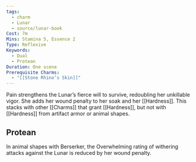 ```yaml
---
tags:
  - charm
  - Lunar
  - source/lunar-book
Cost: 7m
Mins: Stamina 5, Essence 2
Type: Reflexive
Keywords:
  - Dual
  - Protean
Duration: One scene
Prerequisite Charms:
  - "[[Stone Rhino’s Skin]]"
---
```

Pain strengthens the Lunar’s fierce will to survive, redoubling her unkillable vigor. She adds her wound penalty to her soak and her [[Hardness]]. This stacks with other [[Charms]] that grant [[Hardness]], but not with [[Hardness]] from artifact armor or animal shapes. 
## Protean 

In animal shapes with Berserker, the Overwhelming rating of withering attacks against the Lunar is reduced by her wound penalty.